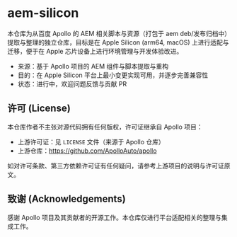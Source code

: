 # aem-silicon

本仓库为从百度 Apollo 的 AEM 相关脚本与资源（打包于 aem deb/发布归档中）提取与整理的独立仓库，目标是在 Apple Silicon (arm64, macOS) 上进行适配与迁移，便于在 Apple 芯片设备上进行环境管理与开发体验改进。

- 来源：基于 Apollo 项目的 AEM 组件与脚本提取与重构
- 目的：在 Apple Silicon 平台上最小变更实现可用，并逐步完善兼容性
- 状态：进行中，欢迎问题反馈与贡献 PR

## 许可 (License)

本仓库作者不主张对源代码拥有任何版权，许可证继承自 Apollo 项目：

- 上游许可证：见 `LICENSE` 文件（来源于 Apollo 仓库）
- 上游仓库：https://github.com/ApolloAuto/apollo

如对许可条款、第三方依赖许可证有任何疑问，请参考上游项目的说明与许可证原文。

## 致谢 (Acknowledgements)

感谢 Apollo 项目及其贡献者的开源工作。本仓库仅进行平台适配相关的整理与集成工作。

